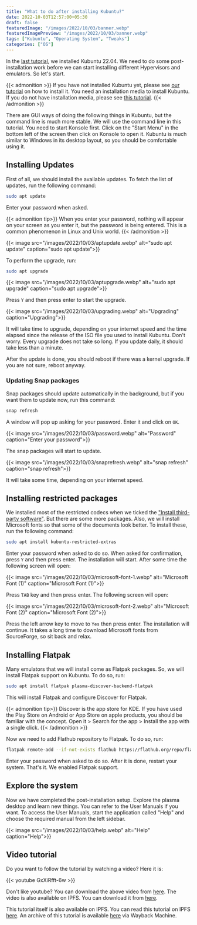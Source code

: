 ```yaml
---
title: "What to do after installing Kubuntu?"
date: 2022-10-03T12:57:00+05:30
draft: false
featuredImage: "/images/2022/10/03/banner.webp"
featuredImagePreview: "/images/2022/10/03/banner.webp"
tags: ["Kubuntu", "Operating System", "Tweaks"]
categories: ["OS"]
---
```


In the [last tutorial](/install-kubuntu), we installed Kubuntu 22.04. We need to do some post-installation work before we can start installing different Hypervisors and emulators. So let's start.

{{< admonition >}}
If you have not installed Kubuntu yet, please see [our tutorial](/install-kubuntu) on how to install it. You need an installation media to install Kubuntu. If you do not have installation media, please see [this tutorial](/create-kubuntu-installation-media).
{{< /admonition >}}

There are GUI ways of doing the following things in Kubuntu, but the command line is much more stable. We will use the command line in this tutorial. You need to start Konsole first. Click on the "Start Menu" in the bottom left of the screen then click on Konsole to open it. Kubuntu is much similar to Windows in its desktop layout, so you should be comfortable using it.

## Installing Updates

First of all, we should install the available updates. To fetch the list of updates, run the following command:

```bash
sudo apt update
```

Enter your password when asked.

{{< admonition tip>}}
When you enter your password, nothing will appear on your screen as you enter it, but the password is being entered. This is a common phenomenon in Linux and Unix world.
{{< /admonition >}}

{{< image src="/images/2022/10/03/aptupdate.webp" alt="sudo apt update" caption="sudo apt update">}}

To perform the upgrade, run:

```bash
sudo apt upgrade
```

{{< image src="/images/2022/10/03/aptupgrade.webp" alt="sudo apt upgrade" caption="sudo apt upgrade">}}

Press `Y` and then press enter to start the upgrade.

{{< image src="/images/2022/10/03/upgrading.webp" alt="Upgrading" caption="Upgrading">}}

It will take time to upgrade, depending on your internet speed and the time elapsed since the release of the ISO file you used to install Kubuntu. Don't worry. Every upgrade does not take so long. If you update daily, it should take less than a minute.

After the update is done, you should reboot if there was a kernel upgrade. If you are not sure, reboot anyway.

### Updating Snap packages

Snap packages should update automatically in the background, but if you want them to update now, run this command:

```bash
snap refresh
```

A window will pop up asking for your password. Enter it and click on `OK`.

{{< image src="/images/2022/10/03/password.webp" alt="Password" caption="Enter your password">}}

The snap packages will start to update.

{{< image src="/images/2022/10/03/snaprefresh.webp" alt="snap refresh" caption="snap refresh">}}

It will take some time, depending on your internet speed.

## Installing restricted packages

We installed most of the restricted codecs when we ticked the ["Install third-party software"](/install-kubuntu/#updates-and-other-software). But there are some more packages. Also, we will install Microsoft fonts so that some of the documents look better. To install these, run the following command:

```bash
sudo apt install kubuntu-restricted-extras
```

Enter your password when asked to do so. When asked for confirmation, press `Y` and then press enter. The installation will start. After some time the following screen will open:

{{< image src="/images/2022/10/03/microsoft-font-1.webp" alt="Microsoft Font (1)" caption="Microsoft Font (1)">}}

Press `TAB` key and then press enter. The following screen will open:

{{< image src="/images/2022/10/03/microsoft-font-2.webp" alt="Microsoft Font (2)" caption="Microsoft Font (2)">}}

Press the left arrow key to move to `Yes` then press enter. The installation will continue. It takes a long time to download Microsoft fonts from SourceForge, so sit back and relax.

## Installing Flatpak

Many emulators that we will install come as Flatpak packages. So, we will install Flatpak support on Kubuntu. To do so, run:

```bash
sudo apt install flatpak plasma-discover-backend-flatpak
```

This will install Flatpak and configure Discover for Flatpak.

{{< admonition tip>}}
Discover is the app store for KDE. If you have used the Play Store on Android or App Store on apple products, you should be familiar with the concept. Open it > Search for the app > Install the app with a single click.
{{< /admonition >}}

Now we need to add Flathub repository to Flatpak. To do so, run:

```bash
flatpak remote-add --if-not-exists flathub https://flathub.org/repo/flathub.flatpakrepo
```

Enter your password when asked to do so. After it is done, restart your system. That's it. We enabled Flatpak support.

## Explore the system

Now we have completed the post-installation setup. Explore the plasma desktop and learn new things. You can refer to the User Manuals if you want. To access the User Manuals, start the application called "Help" and choose the required manual from the left sidebar.

{{< image src="/images/2022/10/03/help.webp" alt="Help" caption="Help">}}

## Video tutorial

Do you want to follow the tutorial by watching a video? Here it is:

{{< youtube GxXiRfft-6w >}}

Don't like youtube? You can download the above video from [here](https://link.storjshare.io/jufpdsrfdlu6zxdaf3gslyag2n7a/virtualhub-setup-videos%2FOS%2FWhat%20to%20do%20after%20installing%20Kubuntu.mp4?download=true). The video is also available on IPFS. You can download it from [here](https://bafybeigencf4y3hgdzzdca5h4gatizrgqfr6cigxxceduyjqk7iujxdpsm.ipfs.w3s.link/What%20to%20do%20after%20installing%20Kubuntu.mp4).

This tutorial itself is also available on IPFS. You can read this tutorial on IPFS [here](https://setup-virtualhub-eu-org.ipns.dweb.link/kubuntu-post-installation/). An archive of this tutorial is available [here](https://web.archive.org/web/20221003103804/https://setup.virtualhub.eu.org/kubuntu-post-installation/) via Wayback Machine.
